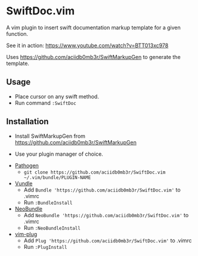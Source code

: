 # SwiftDoc.vim

A vim plugin to insert swift documentation markup template for a given function.

See it in action:
https://www.youtube.com/watch?v=BTT013xc978

Uses https://github.com/aciidb0mb3r/SwiftMarkupGen to generate the template.

## Usage

* Place cursor on any swift method.
* Run command `:SwiftDoc`

## Installation

* Install SwiftMarkupGen from https://github.com/aciidb0mb3r/SwiftMarkupGen

* Use your plugin manager of choice.

- [Pathogen](https://github.com/tpope/vim-pathogen)
  - `git clone https://github.com/aciidb0mb3r/SwiftDoc.vim ~/.vim/bundle/PLUGIN-NAME`
- [Vundle](https://github.com/gmarik/vundle)
  - Add `Bundle 'https://github.com/aciidb0mb3r/SwiftDoc.vim'` to .vimrc
  - Run `:BundleInstall`
- [NeoBundle](https://github.com/Shougo/neobundle.vim)
  - Add `NeoBundle 'https://github.com/aciidb0mb3r/SwiftDoc.vim'` to .vimrc
  - Run `:NeoBundleInstall`
- [vim-plug](https://github.com/junegunn/vim-plug)
  - Add `Plug 'https://github.com/aciidb0mb3r/SwiftDoc.vim'` to .vimrc
  - Run `:PlugInstall`
